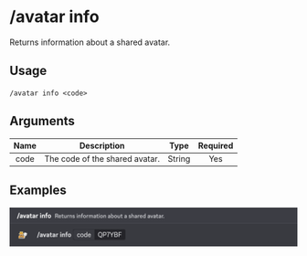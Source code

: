 # /avatar info

Returns information about a shared avatar.

## Usage

```
/avatar info <code>
```

## Arguments

| Name | Description                    | Type   | Required |
| :--: | :----------------------------: | :----: | :------: |
| code | The code of the shared avatar. | String | Yes      |

## Examples

<img src="../../_media/examples/avatar/info-0.png" class="prettier" draggable="false">
